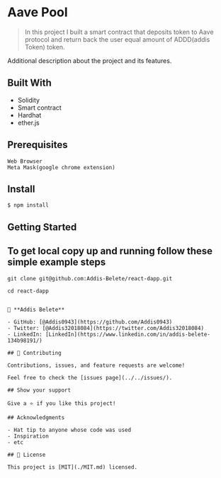 # Aave Pool

> In this project I built a smart contract that deposits token to Aave protocol and return back the user equal amount of ADDD(addis Token) token.

Additional description about the project and its features.

## Built With

- Solidity
- Smart contract
- Hardhat
- ether.js

## Prerequisites

```
Web Browser
Meta Mask(google chrome extension)
```

## Install

```
$ npm install

```

## Getting Started

## To get local copy up and running follow these simple example steps

```
git clone git@github.com:Addis-Belete/react-dapp.git
```

```
cd react-dapp
```

```

👤 **Addis Belete**

- GitHub: [@Addis0943](https://github.com/Addis0943)
- Twitter: [@Addis32018084](https://twitter.com/Addis32018084)
- LinkedIn: [LinkedIn](https://www.linkedin.com/in/addis-belete-134b98191/)

## 🤝 Contributing

Contributions, issues, and feature requests are welcome!

Feel free to check the [issues page](../../issues/).

## Show your support

Give a ⭐️ if you like this project!

## Acknowledgments

- Hat tip to anyone whose code was used
- Inspiration
- etc

## 📝 License

This project is [MIT](./MIT.md) licensed.
```
